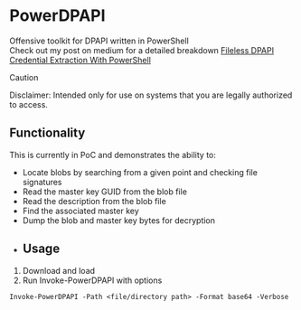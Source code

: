 # PowerDPAPI
Offensive toolkit for DPAPI written in PowerShell  
Check out my post on medium for a detailed breakdown [Fileless DPAPI Credential Extraction With PowerShell](https://medium.com/p/c9952c136463)

> [!CAUTION]
> Disclaimer: Intended only for use on systems that you are legally authorized to access.
## Functionality
This is currently in PoC and demonstrates the ability to:
- Locate blobs by searching from a given point and checking file signatures
- Read the master key GUID from the blob file
- Read the description from the blob file
- Find the associated master key
- Dump the blob and master key bytes for decryption
- ## Usage
1. Download and load
2. Run Invoke-PowerDPAPI with options
```
Invoke-PowerDPAPI -Path <file/directory path> -Format base64 -Verbose
```
